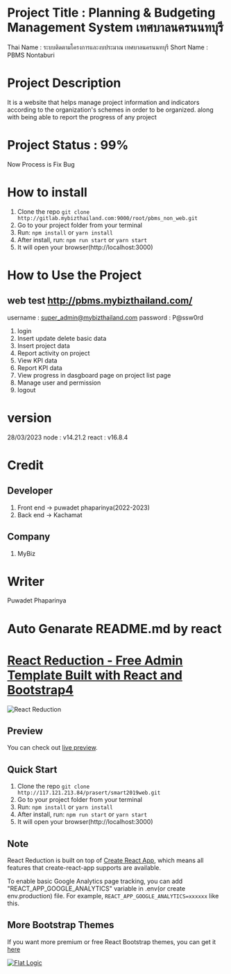 # Project Title : Planning & Budgeting Management System เทศบาลนครนนทบุรี

Thai Name : ระบบติดตามโครงการและงบประมาณ เทศบาลนครนนทบุรี
Short Name : PBMS Nontaburi

# Project Description

It is a website that helps manage project information and indicators according to the organization's schemes in order to be organized. along with being able to report the progress of any project

# Project Status : 99%

Now Process is Fix Bug

# How to install

1.  Clone the repo `git clone http://gitlab.mybizthailand.com:9000/root/pbms_non_web.git`
2.  Go to your project folder from your terminal
3.  Run: `npm install` or `yarn install`
4.  After install, run: `npm run start` or `yarn start`
5.  It will open your browser(http://localhost:3000)

# How to Use the Project

## web test http://pbms.mybizthailand.com/

username : super_admin@mybizthailand.com
password : P@ssw0rd

1. login
2. Insert update delete basic data
3. Insert project data
4. Report activity on project
5. View KPI data
6. Report KPI data
7. View progress in dasgboard page on project list page
8. Manage user and permission
9. logout

# version

28/03/2023
node : v14.21.2
react : v16.8.4

# Credit

## Developer

1.  Front end -> puwadet phaparinya(2022-2023)
2.  Back end -> Kachamat

## Company

1.  MyBiz

# Writer

Puwadet Phaparinya

# Auto Genarate README.md by react

# [React Reduction - Free Admin Template Built with React and Bootstrap4](https://reduction-admin.github.io/react-reduction/)

![React Reduction](public/img/screenshots/reduction-admin.jpg?raw=true 'React Reduction')

## Preview

You can check out [live preview](http://mybiz.hss.moph.go.th:3000/).

## Quick Start

1.  Clone the repo `git clone http://117.121.213.84/prasert/smart2019web.git`
2.  Go to your project folder from your terminal
3.  Run: `npm install` or `yarn install`
4.  After install, run: `npm run start` or `yarn start`
5.  It will open your browser(http://localhost:3000)

## Note

React Reduction is built on top of [Create React App](https://github.com/facebook/create-react-app), which means all features that create-react-app supports are available.

To enable basic Google Analytics page tracking, you can add "REACT_APP_GOOGLE_ANALYTICS" variable in .env(or create env.production) file. For example, `REACT_APP_GOOGLE_ANALYTICS=xxxxxx` like this.

## More Bootstrap Themes

If you want more premium or free React Bootstrap themes, you can get it [here](https://flatlogic.com/admin-dashboards?ref=w7yTz44arn)

[![Flat Logic](public/img/screenshots/flatlogic.com_admin-dashboards_react.png)](https://flatlogic.com/admin-dashboards?ref=w7yTz44arn)
